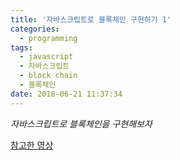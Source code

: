 ```yaml
---
title: '자바스크립트로 블록체인 구현하기 1'
categories:
  - programming
tags:
  - javascript
  - 자바스크립트
  - block chain
  - 블록체인
date: 2018-06-21 11:37:34
---
```

_자바스크립트로 블록체인을 구현해보자_

[참고한 영상](https://youtu.be/zVqczFZr124)